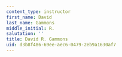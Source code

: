 ```yaml
---
content_type: instructor
first_name: David
last_name: Gammons
middle_initial: R.
salutation: ''
title: David R. Gammons
uid: d3b8f486-69ee-aec6-0479-2eb9a1630af7
---
```

